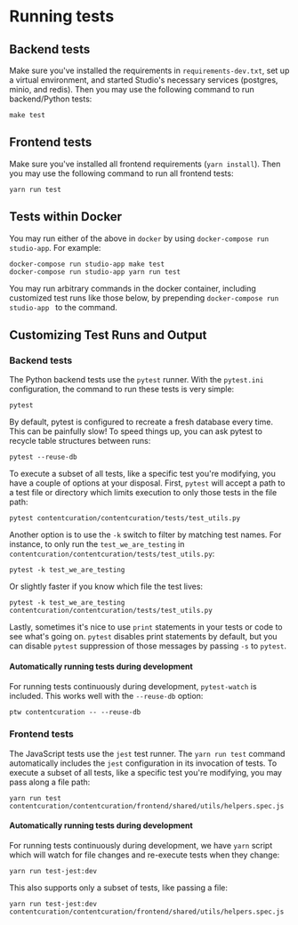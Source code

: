 # Running tests

## Backend tests
Make sure you've installed the requirements in `requirements-dev.txt`, set up a virtual environment, and started Studio's necessary services (postgres, minio, and redis). Then you may use the following command to run backend/Python tests:

    make test

## Frontend tests
Make sure you've installed all frontend requirements (`yarn install`). Then you may use the following command to run all frontend tests:

    yarn run test

## Tests within Docker
You may run either of the above in `docker` by using `docker-compose run studio-app`. For example:

    docker-compose run studio-app make test
    docker-compose run studio-app yarn run test

You may run arbitrary commands in the docker container, including customized test runs like those below, by prepending `docker-compose run studio-app ` to the command.

## Customizing Test Runs and Output

### Backend tests

The Python backend tests use the `pytest` runner. With the `pytest.ini` configuration, the command to run these tests is very simple:

    pytest

By default, pytest is configured to recreate a fresh database every time.  This can be painfully slow!  To speed things up, you can ask pytest to recycle table structures between runs:

    pytest --reuse-db

To execute a subset of all tests, like a specific test you're modifying, you have a couple of options at your disposal. First, `pytest` will accept a path to a test file or directory which limits execution to only those tests in the file path:

    pytest contentcuration/contentcuration/tests/test_utils.py

Another option is to use the `-k` switch to filter by matching test names. For instance, to only run the `test_we_are_testing` in `contentcuration/contentcuration/tests/test_utils.py`:

    pytest -k test_we_are_testing

Or slightly faster if you know which file the test lives:

    pytest -k test_we_are_testing contentcuration/contentcuration/tests/test_utils.py

Lastly, sometimes it's nice to use `print` statements in your tests or code to see what's going on. `pytest` disables print statements by default, but you can disable `pytest` suppression of those messages by passing `-s` to `pytest`.

#### Automatically running tests during development
For running tests continuously during development, `pytest-watch` is included. This works well with the `--reuse-db` option:

    ptw contentcuration -- --reuse-db

### Frontend tests
The JavaScript tests use the `jest` test runner. The `yarn run test` command automatically includes the `jest` configuration in its invocation of tests. To execute a subset of all tests, like a specific test you're modifying, you may pass along a file path:

    yarn run test contentcuration/contentcuration/frontend/shared/utils/helpers.spec.js

#### Automatically running tests during development
For running tests continuously during development, we have `yarn` script which will watch for file changes and re-execute tests when they change:

    yarn run test-jest:dev

This also supports only a subset of tests, like passing a file:

    yarn run test-jest:dev contentcuration/contentcuration/frontend/shared/utils/helpers.spec.js
